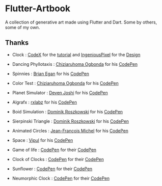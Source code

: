 # Flutter-Artbook

A collection of generative art made using Flutter and Dart. Some by others, some of my own.

## Thanks

- Clock : [CodeX](https://www.youtube.com/watch?v=HyAeZKWWuxA) for the [tutorial](https://www.youtube.com/watch?v=HyAeZKWWuxA) and [IngeniousPixel](https://dribbble.com/ingeniouspixel) for the [Design](https://dribbble.com/shots/6738814-Clock-App-UI-screens)

- Dancing Phyllotaxis : [Chiziaruhoma Ogbonda](https://codepen.io/chiziaruhoma-ogbonda) for his [CodePen](https://codepen.io/chiziaruhoma-ogbonda/pen/NWxPyeo)

- Spinnies : [Brian Egan](https://codepen.io/phillywiggin) for his [CodePen](https://codepen.io/phillywiggins/pen/gOaPNPY)

- Color Test : [Chiziaruhoma Ogbonda](https://codepen.io/chiziaruhoma-ogbonda) for his [CodePen](https://codepen.io/chiziaruhoma-ogbonda/pen/oNjObRm)

- Planet Simulator : [Deven Joshi](https://codepen.io/Deven-Joshi) for his [CodePen](https://codepen.io/Deven-Joshi/pen/XWmyRYK)

- Algrafx : [rxlabz](https://codepen.io/rx-labz) for his [CodePen](https://codepen.io/rx-labz/pen/WNQoNem)

- Boid Simulation : [Dominik Roszkowski](https://codepen.io/orestesgaolin) for his [CodePen](https://codepen.io/orestesgaolin/pen/VwvWaoo)

- Sierpinski Triangle : [Dominik Roszkowski](https://codepen.io/orestesgaolin) for his [CodePen](https://codepen.io/orestesgaolin/pen/GRpMyOm)

- Animated Circles : [Jean-François Michel](https://codepen.io/jfmichel) for his [CodePen](https://codepen.io/jfmichel/pen/vYLBxNK)

- Space : [Vipul](https://codepen.io/vipul_kerai/) for his [CodePen](https://codepen.io/vipul_kerai/pen/XWXavBa)

- Game of life : [CodePen](https://codepen.io/team/codepen) for their [CodePen](https://codepen.io/team/codepen/pen/QWbvgWj)

- Clock of Clocks : [CodePen](https://codepen.io/team/codepen) for their [CodePen](https://codepen.io/team/codepen/pen/yLYeMEd)

- Sunflower : [CodePen](https://codepen.io/team/codepen) for their [CodePen](https://codepen.io/team/codepen/pen/zYGwzYE)

- Neumorphic Clock : [CodePen](https://codepen.io/team/codepen) for their [CodePen](https://codepen.io/team/codepen/pen/VwvepBW)
